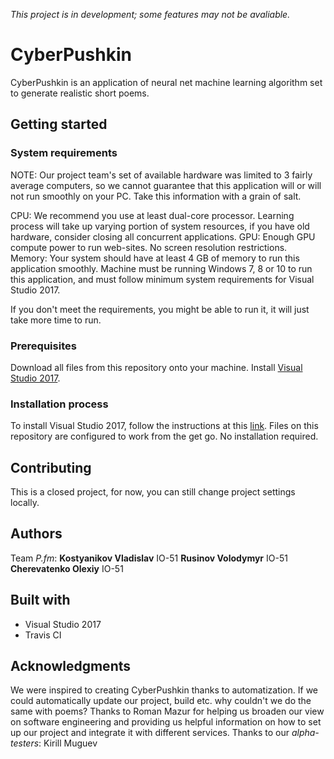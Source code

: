 *This project is in development; some features may not be avaliable.*

# CyberPushkin

CyberPushkin is an application of neural net machine learning algorithm set to generate realistic short poems. 

## Getting started

### System requirements

NOTE: Our project team's set of available hardware was limited to 3 fairly average computers, so we cannot guarantee that this application will or will not run smoothly on your PC. Take this information with a grain of salt.

CPU: We recommend you use at least dual-core processor. Learning process will take up varying portion of system resources, if you have old hardware, consider closing all concurrent applications.
GPU: Enough GPU compute power to run web-sites. No screen resolution restrictions.
Memory: Your system should have at least 4 GB of memory to run this application smoothly.
Machine must be running Windows 7, 8 or 10 to run this application, and must follow minimum system requirements for Visual Studio 2017.

If you don't meet the requirements, you might be able to run it, it will just take more time to run.

### Prerequisites

Download all files from this repository onto your machine. 
Install [Visual Studio 2017](https://visualstudio.microsoft.com/downloads/).

### Installation process

To install Visual Studio 2017, follow the instructions at this [link](https://docs.microsoft.com/en-us/visualstudio/install/install-visual-studio?view=vs-2017).
Files on this repository are configured to work from the get go. No installation required.

## Contributing

This is a closed project, for now, you can still change project settings locally.

## Authors

Team *P.fm*:
**Kostyanikov Vladislav** IO-51
**Rusinov Volodymyr** IO-51
**Cherevatenko Olexiy** IO-51

## Built with

* Visual Studio 2017
* Travis CI

## Acknowledgments

We were inspired to creating CyberPushkin thanks to automatization. If we could automatically update our project, build etc. why couldn't we do the same with poems?
Thanks to Roman Mazur for helping us broaden our view on software engineering and providing us helpful information on how to set up our project and integrate it with different services.
Thanks to our *alpha-testers*:
Kirill Muguev
